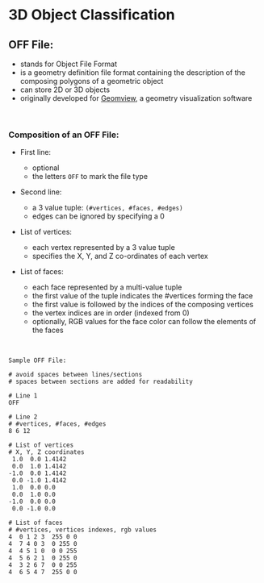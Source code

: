 # 3D Object Classification

## OFF File:

- stands for Object File Format
- is a geometry definition file format containing the description of the composing polygons of a geometric object
- can store 2D or 3D objects
- originally developed for [Geomview](http://www.geomview.org/), a geometry visualization software

<br>

### Composition of an OFF File:

- First line:
    - optional
    - the letters `OFF` to mark the file type

- Second line:
    - a 3 value tuple: `(#vertices, #faces, #edges)`
    - edges can be ignored by specifying a 0
    
- List of vertices:
    - each vertex represented by a 3 value tuple
    - specifies the X, Y, and Z co-ordinates of each vertex
    
- List of faces:
    - each face represented by a multi-value tuple
    - the first value of the tuple indicates the #vertices forming the face
    - the first value is followed by the indices of the composing vertices
    - the vertex indices are in order (indexed from 0)
    - optionally, RGB values for the face color can follow the elements of the faces

<br>

```
Sample OFF File:

# avoid spaces between lines/sections
# spaces between sections are added for readability

# Line 1
OFF

# Line 2
# #vertices, #faces, #edges
8 6 12

# List of vertices
# X, Y, Z coordinates
 1.0  0.0 1.4142
 0.0  1.0 1.4142
-1.0  0.0 1.4142
 0.0 -1.0 1.4142
 1.0  0.0 0.0
 0.0  1.0 0.0
-1.0  0.0 0.0
 0.0 -1.0 0.0

# List of faces
# #vertices, vertices indexes, rgb values
4  0 1 2 3  255 0 0
4  7 4 0 3  0 255 0
4  4 5 1 0  0 0 255
4  5 6 2 1  0 255 0 
4  3 2 6 7  0 0 255
4  6 5 4 7  255 0 0

```